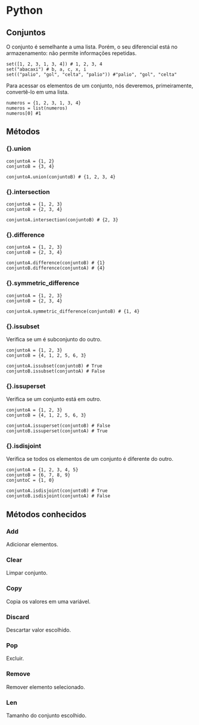 # Python

## Conjuntos
O conjunto é semelhante a uma lista. Porém, o seu diferencial está no armazenamento: não permite informações repetidas.

```
set([1, 2, 3, 1, 3, 4]) # 1, 2, 3, 4
set("abacaxi") # b, a, c, x, i
set(("palio", "gol", "celta", "palio")) #"palio", "gol", "celta"
```

Para acessar os elementos de um conjunto, nós deveremos, primeiramente, convertê-lo em uma lista.
```
numeros = {1, 2, 3, 1, 3, 4}
numeros = list(numeros)
numeros[0] #1
```

## Métodos

### {}.union
```
conjuntoA = {1, 2}
conjuntoB = {3, 4}

conjuntoA.union(conjuntoB) # {1, 2, 3, 4}
```

### {}.intersection
```
conjuntoA = {1, 2, 3}
conjuntoB = {2, 3, 4}

conjuntoA.intersection(conjuntoB) # {2, 3}
```

### {}.difference
```
conjuntoA = {1, 2, 3}
conjuntoB = {2, 3, 4}

conjuntoA.difference(conjuntoB) # {1}
conjuntoB.difference(conjuntoA) # {4}
```

### {}.symmetric_difference
```
conjuntoA = {1, 2, 3}
conjuntoB = {2, 3, 4}

conjuntoA.symmetric_difference(conjuntoB) # {1, 4}
```

### {}.issubset
Verifica se um é subconjunto do outro.

```
conjuntoA = {1, 2, 3}
conjuntoB = {4, 1, 2, 5, 6, 3}

conjuntoA.issubset(conjuntoB) # True
conjuntoB.issubset(conjuntoA) # False
```

### {}.issuperset
Verifica se um conjunto está em outro.

```
conjuntoA = {1, 2, 3}
conjuntoB = {4, 1, 2, 5, 6, 3}

conjuntoA.issuperset(conjuntoB) # False
conjuntoB.issuperset(conjuntoA) # True
```

### {}.isdisjoint
Verifica se todos os elementos de um conjunto é diferente do outro.

```
conjuntoA = {1, 2, 3, 4, 5}
conjuntoB = {6, 7, 8, 9}
conjuntoC = {1, 0}

conjuntoA.isdisjoint(conjuntoB) # True
conjuntoB.isdisjoint(conjuntoA) # False
```

## Métodos conhecidos
### Add
Adicionar elementos.
### Clear
Limpar conjunto.
### Copy
Copia os valores em uma variável.
### Discard
Descartar valor escolhido.
### Pop
Excluir.
### Remove
Remover elemento selecionado.
### Len
Tamanho do conjunto escolhido.